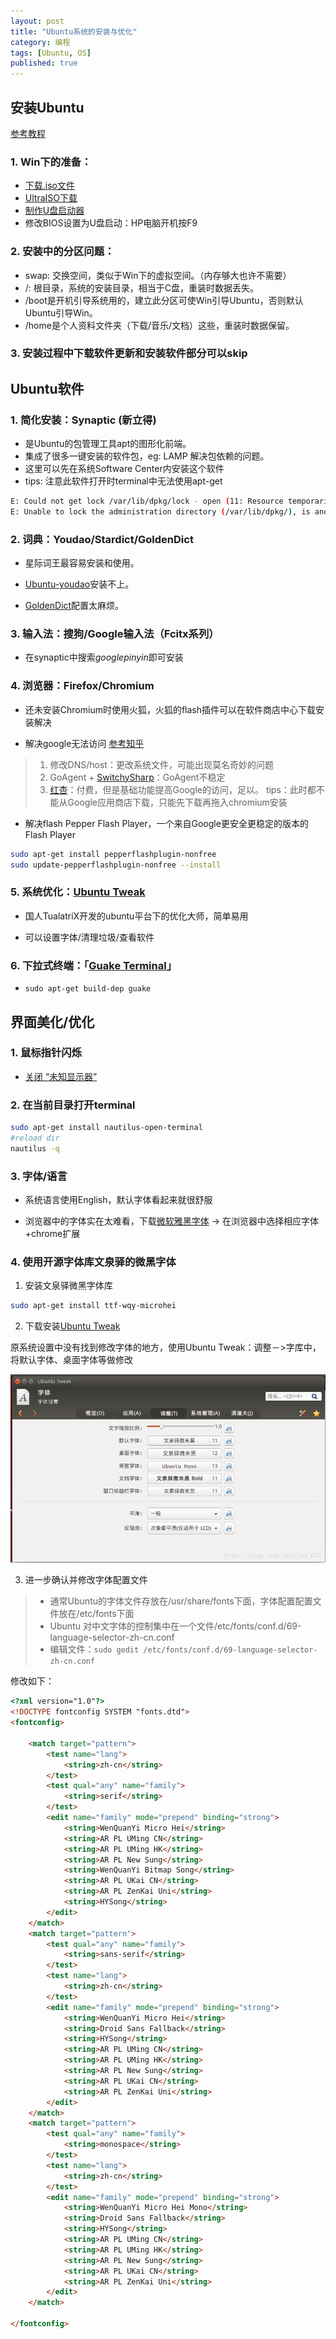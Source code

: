 ```yaml
---
layout: post
title: "Ubuntu系统的安装与优化"
category: 编程
tags: [Ubuntu, OS]
published: true
---
```


## 安装Ubuntu 

[参考教程](http://jingyan.baidu.com/article/ff42efa9423991c19e22020d.html)

### 1. Win下的准备：

- [下载.iso文件](http://www.ubuntu.com/download/desktop)
- [UltraISO下载](http://www.baidu.com/s?&wd=UltraISO)
- [制作U盘启动器](http://jingyan.baidu.com/article/d169e186800f02436711d87b.html)
- 修改BIOS设置为U盘启动：HP电脑开机按F9

### 2. 安装中的分区问题：

- swap: 交换空间，类似于Win下的虚拟空间。（内存够大也许不需要）
- /: 根目录，系统的安装目录，相当于C盘，重装时数据丢失。
- /boot是开机引导系统用的，建立此分区可使Win引导Ubuntu，否则默认Ubuntu引导Win。
- /home是个人资料文件夹（下载/音乐/文档）这些，重装时数据保留。

### 3. 安装过程中下载软件更新和安装软件部分可以skip

## Ubuntu软件

### 1. 简化安装：Synaptic (新立得) 
- 是Ubuntu的包管理工具apt的图形化前端。
- 集成了很多一键安装的软件包，eg: LAMP 解决包依赖的问题。
- 这里可以先在系统Software Center内安装这个软件
- tips: 注意此软件打开时terminal中无法使用apt-get

```bash
E: Could not get lock /var/lib/dpkg/lock - open (11: Resource temporarily unavailable)
E: Unable to lock the administration directory (/var/lib/dpkg/), is another process using it?
```

### 2. 词典：Youdao/Stardict/GoldenDict
- 星际词王最容易安装和使用。

- [Ubuntu-youdao](https://www.google.com/search?q=Ubuntu-youdao)安装不上。

- [GoldenDict](https://www.google.com/search?q=GoldenDict)配置太麻烦。

### 3. 输入法：搜狗/Google输入法（Fcitx系列）

- 在synaptic中搜索*googlepinyin*即可安装

### 4. 浏览器：Firefox/Chromium

- 还未安装Chromium时使用火狐，火狐的flash插件可以在软件商店中心下载安装解决

- 解决google无法访问 [参考知乎](http://www.zhihu.com/question/21245060/answer/27201877)

> 1. 修改DNS/host：更改系统文件，可能出现莫名奇妙的问题
> 2. GoAgent + [SwitchySharp](http://www.baidu.com/s?&wd=SwitchySharp)：GoAgent不稳定
> 3. [红杏](http://botey.cn/UPLOAD/All_Files/Chrome_Red.rar)：付费，但是基础功能提高Google的访问，足以。 
> tips：此时都不能从Google应用商店下载，只能先下载再拖入chromium安装

- 解决flash
Pepper Flash Player，一个来自Google更安全更稳定的版本的Flash Player

```bash
sudo apt-get install pepperflashplugin-nonfree
sudo update-pepperflashplugin-nonfree --install
```

### 5. 系统优化：[Ubuntu Tweak](http://ubuntu-tweak.com/)

- 国人TualatriX开发的ubuntu平台下的优化大师，简单易用

- 可以设置字体/清理垃圾/查看软件

### 6. 下拉式终端：「[Guake Terminal](https://github.com/Guake/guake/)」

- `sudo apt-get build-dep guake`


## 界面美化/优化 

### 1. 鼠标指针闪烁

- [关闭 “未知显示器”](http://jingyan.baidu.com/article/3aed632e78668970108091c0.html)

### 2. 在当前目录打开terminal

```bash
sudo apt-get install nautilus-open-terminal
#reload dir
nautilus -q
```

### 3. 字体/语言

- 系统语言使用English，默认字体看起来就很舒服

- 浏览器中的字体实在太难看，下载[微软雅黑字体](http://www.baidu.com/s?&wd=微软雅黑字体) -> 在浏览器中选择相应字体+chrome扩展

### 4. 使用开源字体库文泉驿的微黑字体

1) 安装文泉驿微黑字体库

```sh
sudo apt-get install ttf-wqy-microhei
```

2) 下载安装[Ubuntu Tweak](http://ubuntu-tweak.com/)

原系统设置中没有找到修改字体的地方，使用Ubuntu Tweak：调整－>字库中，将默认字体、桌面字体等做修改

![set-tweak](/public/img/tech/tweak.png)

3) 进一步确认并修改字体配置文件

> - 通常Ubuntu的字体文件存放在/usr/share/fonts下面，字体配置配置文件放在/etc/fonts下面
> - Ubuntu 对中文字体的控制集中在一个文件/etc/fonts/conf.d/69-language-selector-zh-cn.conf
> - 编辑文件：`sudo gedit /etc/fonts/conf.d/69-language-selector-zh-cn.conf `

修改如下：

```html
<?xml version="1.0"?>
<!DOCTYPE fontconfig SYSTEM "fonts.dtd">
<fontconfig>

    <match target="pattern">
        <test name="lang">
            <string>zh-cn</string>
        </test>
        <test qual="any" name="family">
            <string>serif</string>
        </test>
        <edit name="family" mode="prepend" binding="strong">
            <string>WenQuanYi Micro Hei</string>
            <string>AR PL UMing CN</string>
            <string>AR PL UMing HK</string>
            <string>AR PL New Sung</string>
            <string>WenQuanYi Bitmap Song</string>
            <string>AR PL UKai CN</string>
            <string>AR PL ZenKai Uni</string>
            <string>HYSong</string>
        </edit>
    </match> 
    <match target="pattern">
        <test qual="any" name="family">
            <string>sans-serif</string>
        </test>
        <test name="lang">
            <string>zh-cn</string>
        </test>
        <edit name="family" mode="prepend" binding="strong">
            <string>WenQuanYi Micro Hei</string>
            <string>Droid Sans Fallback</string>
            <string>HYSong</string>
            <string>AR PL UMing CN</string>
            <string>AR PL UMing HK</string>
            <string>AR PL New Sung</string>
            <string>AR PL UKai CN</string>
            <string>AR PL ZenKai Uni</string>
        </edit>
    </match> 
    <match target="pattern">
        <test qual="any" name="family">
            <string>monospace</string>
        </test>
        <test name="lang">
            <string>zh-cn</string>
        </test>
        <edit name="family" mode="prepend" binding="strong">
            <string>WenQuanYi Micro Hei Mono</string>
            <string>Droid Sans Fallback</string>
            <string>HYSong</string>
            <string>AR PL UMing CN</string>
            <string>AR PL UMing HK</string>
            <string>AR PL New Sung</string>
            <string>AR PL UKai CN</string>
            <string>AR PL ZenKai Uni</string>
        </edit>
    </match> 

</fontconfig>
```